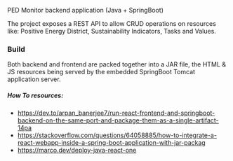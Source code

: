 PED Monitor backend application (Java + SpringBoot)

The project exposes a REST API to allow CRUD operations on resources like: Positive Energy District, Sustainability Indicators, Tasks and Values.

### Build
Both backend and frontend are packed together into a JAR file, the HTML & JS resources being served by the embedded SpringBoot Tomcat application server.

##### How To resources:
- https://dev.to/arpan_banerjee7/run-react-frontend-and-springboot-backend-on-the-same-port-and-package-them-as-a-single-artifact-14pa
- https://stackoverflow.com/questions/64058885/how-to-integrate-a-react-webapp-inside-a-spring-boot-application-with-jar-packag
- https://marco.dev/deploy-java-react-one